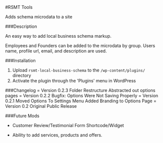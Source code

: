#RSMT Tools

Adds schema microdata to a site

###Description

An easy way to add local business schema markup.

Employees and Founders can be added to the microdata by group. Users name, profile url, email, and description are used.

###Installation

1. Upload `rsmt-local-business-schema` to the `/wp-content/plugins/` directory
2. Activate the plugin through the 'Plugins' menu in WordPress

###Changelog
= Version 0.2.3
    Folder Restructure
    Abstracted out options pages
= Version 0.2.2
    Bugfix: Options Were Not Saving Properly
= Version 0.2.1
    Moved Options To Settings Menu
    Added Branding to Options Page
= Version 0.2
    Original Public Release

###Future Mods

* Customer Review/Testimonial Form Shortcode/Widget

* Ability to add services, products and offers.

